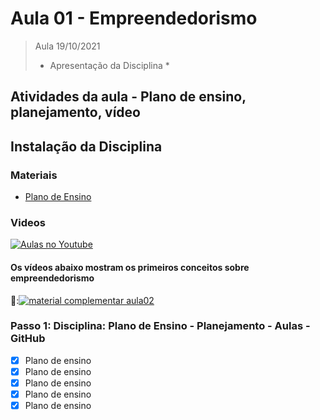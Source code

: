 # Aula 01 - Empreendedorismo

> Aula 19/10/2021
> 
>  * Apresentação da Disciplina *

## Atividades da aula - Plano de ensino, planejamento, vídeo

## Instalação da Disciplina

### Materiais
- [Plano de Ensino](plano_ensino_remoto_empreendedorismo_2021_1_assinado.pdf)

### Videos
[![Aulas no Youtube](https://github.com/marcoswagner-commits/gestao_obras_aula_daw/blob/cb3e2ea9547f9ddc831277f07919c3e78451eb92/yt-icon.png)](https://www.youtube.com/channel/UCfO-aJxKLqau0TnL0AfNAvA)

####  Os vídeos abaixo mostram os primeiros conceitos sobre empreendedorismo

🥇:[![material complementar aula02](Chttps://github.com/anacginocencio/Empreendedorismo/blob/2943a2ce4cbdd563cacc626a88e1a8f33188ffb2/documentos/Captura%20de%20Tela%202021-10-22%20a%CC%80s%2011.45.51.png)](https://www.youtube.com/watch?v=6lVTAyG6jq8)


### Passo 1: Disciplina: Plano de Ensino - Planejamento - Aulas - GitHub
- [x]  Plano de ensino
- [x]  Plano de ensino
- [x]  Plano de ensino
- [x]  Plano de ensino
- [x]  Plano de ensino 
